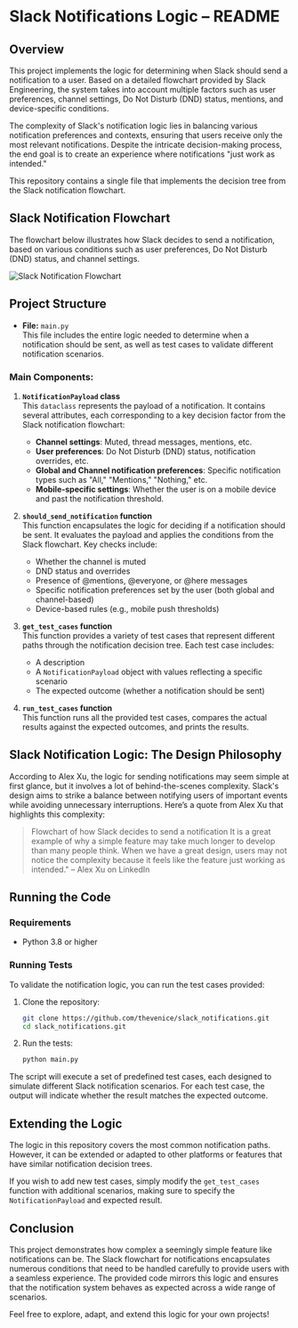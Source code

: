 # Slack Notifications Logic – README

## Overview

This project implements the logic for determining when Slack should send a notification to a user. Based on a detailed flowchart provided by Slack Engineering, the system takes into account multiple factors such as user preferences, channel settings, Do Not Disturb (DND) status, mentions, and device-specific conditions. 

The complexity of Slack's notification logic lies in balancing various notification preferences and contexts, ensuring that users receive only the most relevant notifications. Despite the intricate decision-making process, the end goal is to create an experience where notifications "just work as intended."

This repository contains a single file that implements the decision tree from the Slack notification flowchart.

## Slack Notification Flowchart

The flowchart below illustrates how Slack decides to send a notification, based on various conditions such as user preferences, Do Not Disturb (DND) status, and channel settings.

![Slack Notification Flowchart](https://slack.engineering/wp-content/uploads/sites/7/2023/03/2017-notifications-summary.png?w=512)


## Project Structure

- **File:** `main.py`  
  This file includes the entire logic needed to determine when a notification should be sent, as well as test cases to validate different notification scenarios.

### Main Components:
1. **`NotificationPayload` class**  
   This `dataclass` represents the payload of a notification. It contains several attributes, each corresponding to a key decision factor from the Slack notification flowchart:
   - **Channel settings**: Muted, thread messages, mentions, etc.
   - **User preferences**: Do Not Disturb (DND) status, notification overrides, etc.
   - **Global and Channel notification preferences**: Specific notification types such as "All," "Mentions," "Nothing," etc.
   - **Mobile-specific settings**: Whether the user is on a mobile device and past the notification threshold.

2. **`should_send_notification` function**  
   This function encapsulates the logic for deciding if a notification should be sent. It evaluates the payload and applies the conditions from the Slack flowchart. Key checks include:
   - Whether the channel is muted
   - DND status and overrides
   - Presence of @mentions, @everyone, or @here messages
   - Specific notification preferences set by the user (both global and channel-based)
   - Device-based rules (e.g., mobile push thresholds)

3. **`get_test_cases` function**  
   This function provides a variety of test cases that represent different paths through the notification decision tree. Each test case includes:
   - A description
   - A `NotificationPayload` object with values reflecting a specific scenario
   - The expected outcome (whether a notification should be sent)

4. **`run_test_cases` function**  
   This function runs all the provided test cases, compares the actual results against the expected outcomes, and prints the results.

## Slack Notification Logic: The Design Philosophy
According to Alex Xu, the logic for sending notifications may seem simple at first glance, but it involves a lot of behind-the-scenes complexity. Slack's design aims to strike a balance between notifying users of important events while avoiding unnecessary interruptions. Here’s a quote from Alex Xu that highlights this complexity:

> Flowchart of how Slack decides to send a notification
> It is a great example of why a simple feature may take much longer to develop than many people think.
> When we have a great design, users may not notice the complexity because it feels like the feature just working as intended."
> – Alex Xu on LinkedIn


## Running the Code

### Requirements
- Python 3.8 or higher

### Running Tests

To validate the notification logic, you can run the test cases provided:

1. Clone the repository:
   ```bash
   git clone https://github.com/thevenice/slack_notifications.git
   cd slack_notifications.git
   ```

2. Run the tests:
   ```bash
   python main.py
   ```

The script will execute a set of predefined test cases, each designed to simulate different Slack notification scenarios. For each test case, the output will indicate whether the result matches the expected outcome.

## Extending the Logic

The logic in this repository covers the most common notification paths. However, it can be extended or adapted to other platforms or features that have similar notification decision trees.

If you wish to add new test cases, simply modify the `get_test_cases` function with additional scenarios, making sure to specify the `NotificationPayload` and expected result.

## Conclusion

This project demonstrates how complex a seemingly simple feature like notifications can be. The Slack flowchart for notifications encapsulates numerous conditions that need to be handled carefully to provide users with a seamless experience. The provided code mirrors this logic and ensures that the notification system behaves as expected across a wide range of scenarios.

Feel free to explore, adapt, and extend this logic for your own projects!
